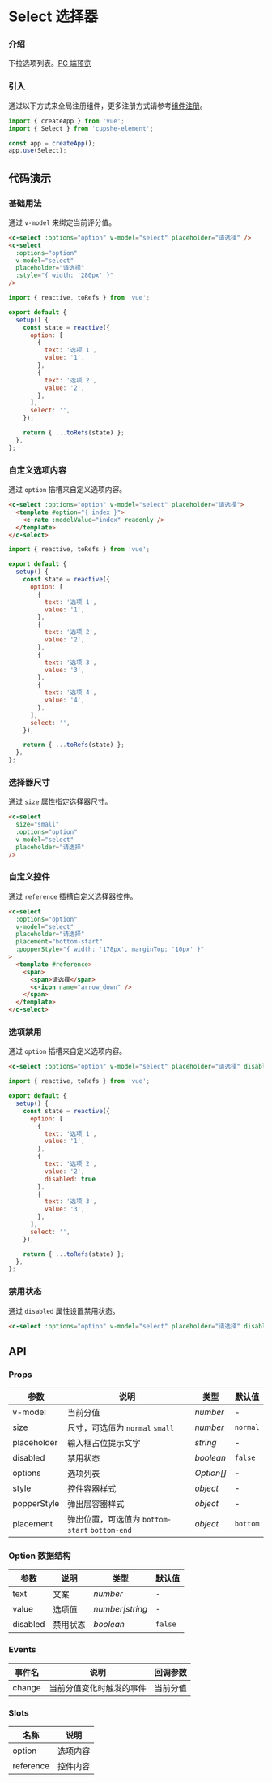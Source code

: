 # Select 选择器

### 介绍

下拉选项列表。[PC 端预览](/mobile.html#/Select)

### 引入

通过以下方式来全局注册组件，更多注册方式请参考[组件注册](#/zh-CN/advanced-usage#zu-jian-zhu-ce)。

```js
import { createApp } from 'vue';
import { Select } from 'cupshe-element';

const app = createApp();
app.use(Select);
```

## 代码演示

### 基础用法

通过 `v-model` 来绑定当前评分值。

```html
<c-select :options="option" v-model="select" placeholder="请选择" />
<c-select
  :options="option"
  v-model="select"
  placeholder="请选择"
  :style="{ width: '280px' }"
/>
```

```js
import { reactive, toRefs } from 'vue';

export default {
  setup() {
    const state = reactive({
      option: [
        {
          text: '选项 1',
          value: '1',
        },
        {
          text: '选项 2',
          value: '2',
        },
      ],
      select: '',
    });

    return { ...toRefs(state) };
  },
};
```

### 自定义选项内容

通过 `option` 插槽来自定义选项内容。

```html
<c-select :options="option" v-model="select" placeholder="请选择">
  <template #option="{ index }">
    <c-rate :modelValue="index" readonly />
  </template>
</c-select>
```

```js
import { reactive, toRefs } from 'vue';

export default {
  setup() {
    const state = reactive({
      option: [
        {
          text: '选项 1',
          value: '1',
        },
        {
          text: '选项 2',
          value: '2',
        },
        {
          text: '选项 3',
          value: '3',
        },
        {
          text: '选项 4',
          value: '4',
        },
      ],
      select: '',
    }),

    return { ...toRefs(state) };
  },
};
```

### 选择器尺寸

通过 `size` 属性指定选择器尺寸。

```html
<c-select
  size="small"
  :options="option"
  v-model="select"
  placeholder="请选择"
/>
```

### 自定义控件

通过 `reference` 插槽自定义选择器控件。

```html
<c-select
  :options="option"
  v-model="select"
  placeholder="请选择"
  placement="bottom-start"
  :popperStyle="{ width: '178px', marginTop: '10px' }"
>
  <template #reference>
    <span>
      <span>请选择</span>
      <c-icon name="arrow_down" />
    </span>
  </template>
</c-select>
```

### 选项禁用

通过 `option` 插槽来自定义选项内容。

```html
<c-select :options="option" v-model="select" placeholder="请选择" disabled />
```

```js
import { reactive, toRefs } from 'vue';

export default {
  setup() {
    const state = reactive({
      option: [
        {
          text: '选项 1',
          value: '1',
        },
        {
          text: '选项 2',
          value: '2',
          disabled: true
        },
        {
          text: '选项 3',
          value: '3',
        },
      ],
      select: '',
    }),

    return { ...toRefs(state) };
  },
};
```

### 禁用状态

通过 `disabled` 属性设置禁用状态。

```html
<c-select :options="option" v-model="select" placeholder="请选择" disabled />
```

## API

### Props

| 参数        | 说明                                           | 类型       | 默认值   |
| ----------- | ---------------------------------------------- | ---------- | -------- |
| v-model     | 当前分值                                       | _number_   | -        |
| size        | 尺寸，可选值为 `normal` `small`                | _number_   | `normal` |
| placeholder | 输入框占位提示文字                             | _string_   | -        |
| disabled    | 禁用状态                                       | _boolean_  | `false`  |
| options     | 选项列表                                       | _Option[]_ | -        |
| style       | 控件容器样式                                   | _object_   | -        |
| popperStyle | 弹出层容器样式                                 | _object_   | -        |
| placement   | 弹出位置，可选值为 `bottom-start` `bottom-end` | _object_   | `bottom` |

### Option 数据结构

| 参数     | 说明     | 类型             | 默认值  |
| -------- | -------- | ---------------- | ------- |
| text     | 文案     | _number_         | -       |
| value    | 选项值   | _number\|string_ | -       |
| disabled | 禁用状态 | _boolean_        | `false` |

### Events

| 事件名 | 说明                     | 回调参数 |
| ------ | ------------------------ | -------- |
| change | 当前分值变化时触发的事件 | 当前分值 |

### Slots

| 名称      | 说明     |
| --------- | -------- |
| option    | 选项内容 |
| reference | 控件内容 |
